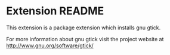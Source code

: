 # Extension README

This extension is a package extension which installs gnu gtick.

For more information about gnu gtick visit the project website at
http://www.gnu.org/software/gtick/

